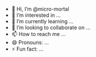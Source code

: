 - 👋 Hi, I’m @micro-mortal
- 👀 I’m interested in ...
- 🌱 I’m currently learning ...
- 💞️ I’m looking to collaborate on ...
- 📫 How to reach me ...
- 😄 Pronouns: ...
- ⚡ Fun fact: ...

<!---
micro-mortal/micro-mortal is a ✨ special ✨ repository because its `README.md` (this file) appears on your GitHub profile.
You can click the Preview link to take a look at your changes.
--->
